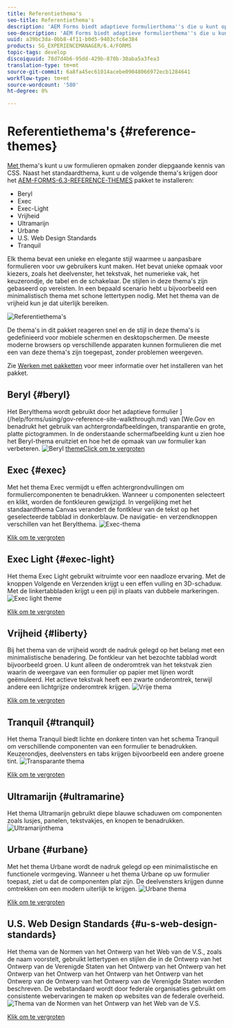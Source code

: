 ```yaml
---
title: Referentiethema's
seo-title: Referentiethema's
description: 'AEM Forms biedt adaptieve formulierthema''s die u kunt ophalen bij Softwaredistributie en gebruiken om een formulier op te maken. '
seo-description: 'AEM Forms biedt adaptieve formulierthema''s die u kunt ophalen bij Softwaredistributie en gebruiken om een formulier op te maken. '
uuid: a39bc3da-0bb8-4f11-b0d5-9403cfc6e384
products: SG_EXPERIENCEMANAGER/6.4/FORMS
topic-tags: develop
discoiquuid: 78d7d4b6-95dd-429b-870b-30aba5a3fea3
translation-type: tm+mt
source-git-commit: 6a8fa45ec61014acebe09048066972ecb1284641
workflow-type: tm+mt
source-wordcount: '580'
ht-degree: 0%

---
```



# Referentiethema&#39;s {#reference-themes}

[Met ](/help/forms/using/themes.md) thema&#39;s kunt u uw formulieren opmaken zonder diepgaande kennis van CSS. Naast het standaardthema, kunt u de volgende thema&#39;s krijgen door het [AEM-FORMS-6.3-REFERENCE-THEMES](https://www.adobeaemcloud.com/content/marketplace/marketplaceProxy.html?packagePath=/content/companies/public/adobe/packages/cq630/fd/AEM-FORMS-6.3-REFERENCE-THEMES) pakket te installeren:

* Beryl
* Exec
* Exec-Light
* Vrijheid
* Ultramarijn
* Urbane
* U.S. Web Design Standards
* Tranquil

Elk thema bevat een unieke en elegante stijl waarmee u aanpasbare formulieren voor uw gebruikers kunt maken. Het bevat unieke opmaak voor kiezers, zoals het deelvenster, het tekstvak, het numerieke vak, het keuzerondje, de tabel en de schakelaar. De stijlen in deze thema&#39;s zijn gebaseerd op vereisten. In een bepaald scenario hebt u bijvoorbeeld een minimalistisch thema met schone lettertypen nodig. Met het thema van de vrijheid kun je dat uiterlijk bereiken.

![Referentiethema&#39;s](assets/ref-themes.png)

De thema&#39;s in dit pakket reageren snel en de stijl in deze thema&#39;s is gedefinieerd voor mobiele schermen en desktopschermen. De meeste moderne browsers op verschillende apparaten kunnen formulieren die met een van deze thema&#39;s zijn toegepast, zonder problemen weergeven.

Zie [Werken met pakketten](/help/sites-administering/package-manager.md) voor meer informatie over het installeren van het pakket.

## Beryl {#beryl}

Het Berylthema wordt gebruikt door het adaptieve formulier ](/help/forms/using/gov-reference-site-walkthrough.md) van [We.Gov en benadrukt het gebruik van achtergrondafbeeldingen, transparantie en grote, platte pictogrammen. In de onderstaande schermafbeelding kunt u zien hoe het Beryl-thema eruitziet en hoe het de opmaak van uw formulier kan verbeteren.
![Beryl ](assets/beryl.png)
[themeClick om te vergroten](assets/beryl-1.png)

## Exec {#exec}

Met het thema Exec vermijdt u effen achtergrondvullingen om formuliercomponenten te benadrukken. Wanneer u componenten selecteert en klikt, worden de fontkleuren gewijzigd. In vergelijking met het standaardthema Canvas verandert de fontkleur van de tekst op het geselecteerde tabblad in donkerblauw. De navigatie- en verzendknoppen verschillen van het Berylthema.
![Exec-thema](assets/exec.png)

[Klik om te vergroten](assets/exec-1.png)

## Exec Light {#exec-light}

Het thema Exec Light gebruikt witruimte voor een naadloze ervaring. Met de knoppen Volgende en Verzenden krijgt u een effen vulling en 3D-schaduw. Met de linkertabbladen krijgt u een pijl in plaats van dubbele markeringen.
![Exec light theme](assets/exec-light.png)

[Klik om te vergroten](assets/exec-light-1.png)

## Vrijheid {#liberty}

Bij het thema van de vrijheid wordt de nadruk gelegd op het belang met een minimalistische benadering. De fontkleur van het bezochte tabblad wordt bijvoorbeeld groen. U kunt alleen de onderomtrek van het tekstvak zien waarin de weergave van een formulier op papier met lijnen wordt geëmuleerd. Het actieve tekstvak heeft een zwarte onderomtrek, terwijl andere een lichtgrijze onderomtrek krijgen.
![Vrije thema](assets/liberty.png)

[Klik om te vergroten](assets/liberty-1.png)

## Tranquil {#tranquil}

Het thema Tranquil biedt lichte en donkere tinten van het schema Tranquil om verschillende componenten van een formulier te benadrukken. Keuzerondjes, deelvensters en tabs krijgen bijvoorbeeld een andere groene tint.
![Transparante thema](assets/tranquil.png)

[Klik om te vergroten](assets/tranquil-1.png)

## Ultramarijn {#ultramarine}

Het thema Ultramarijn gebruikt diepe blauwe schaduwen om componenten zoals lusjes, panelen, tekstvakjes, en knopen te benadrukken.
![Ultramarijnthema](assets/ultramarine.png)

## Urbane {#urbane}

Met het thema Urbane wordt de nadruk gelegd op een minimalistische en functionele vormgeving. Wanneer u het thema Urbane op uw formulier toepast, ziet u dat de componenten plat zijn. De deelvensters krijgen dunne omtrekken om een modern uiterlijk te krijgen.
![Urbane thema](assets/urbane.png)

[Klik om te vergroten](assets/urbane-1.png)

## U.S. Web Design Standards {#u-s-web-design-standards}

Het thema van de Normen van het Ontwerp van het Web van de V.S., zoals de naam voorstelt, gebruikt lettertypen en stijlen die in de Ontwerp van het Ontwerp van de Verenigde Staten van het Ontwerp van het Ontwerp van het Ontwerp van het Ontwerp van het Ontwerp van het Ontwerp van het Ontwerp van de Ontwerp van het Ontwerp van de Verenigde Staten worden beschreven. De webstandaard wordt door federale organisaties gebruikt om consistente webervaringen te maken op websites van de federale overheid.
![Thema van de Normen van het Ontwerp van het Web van de V.S.](assets/us-web-standards.png)

[Klik om te vergroten](assets/usgov.png)